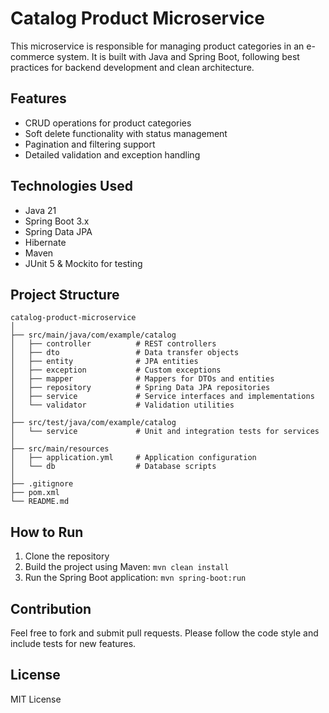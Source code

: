 # Catalog Product Microservice

This microservice is responsible for managing product categories in an e-commerce system. It is built with Java and Spring Boot, following best practices for backend development and clean architecture.

## Features

- CRUD operations for product categories
- Soft delete functionality with status management
- Pagination and filtering support
- Detailed validation and exception handling

## Technologies Used

- Java 21
- Spring Boot 3.x
- Spring Data JPA
- Hibernate
- Maven
- JUnit 5 & Mockito for testing

## Project Structure

```
catalog-product-microservice
│
├── src/main/java/com/example/catalog
│   ├── controller          # REST controllers
│   ├── dto                 # Data transfer objects
│   ├── entity              # JPA entities
│   ├── exception           # Custom exceptions
│   ├── mapper              # Mappers for DTOs and entities
│   ├── repository          # Spring Data JPA repositories
│   ├── service             # Service interfaces and implementations
│   └── validator           # Validation utilities
│
├── src/test/java/com/example/catalog
│   └── service             # Unit and integration tests for services
│
├── src/main/resources
│   ├── application.yml     # Application configuration
│   └── db                  # Database scripts
│
├── .gitignore
├── pom.xml
└── README.md
```

## How to Run

1. Clone the repository
2. Build the project using Maven: `mvn clean install`
3. Run the Spring Boot application: `mvn spring-boot:run`

## Contribution

Feel free to fork and submit pull requests. Please follow the code style and include tests for new features.

## License

MIT License
